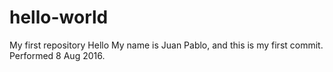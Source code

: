 # hello-world
My first repository
Hello
My name is Juan Pablo, and this is my first commit. Performed 8 Aug 2016.
